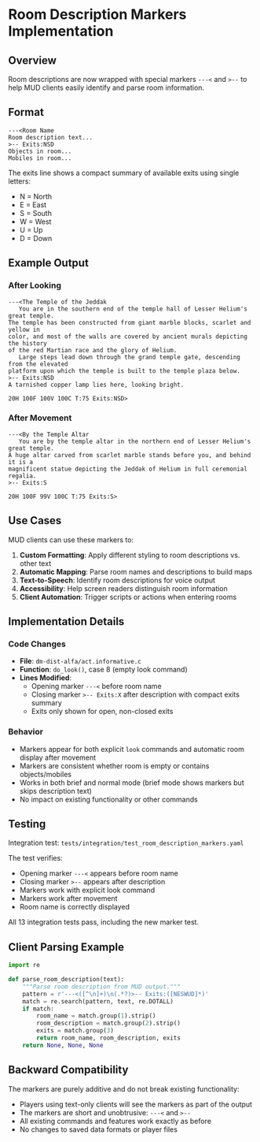 # Room Description Markers Implementation

## Overview

Room descriptions are now wrapped with special markers `---<` and `>--` to help MUD clients easily identify and parse room information.

## Format

```
---<Room Name
Room description text...
>-- Exits:NSD
Objects in room...
Mobiles in room...
```

The exits line shows a compact summary of available exits using single letters:
- N = North
- E = East
- S = South
- W = West
- U = Up
- D = Down

## Example Output

### After Looking
```
---<The Temple of the Jeddak
   You are in the southern end of the temple hall of Lesser Helium's great temple.
The temple has been constructed from giant marble blocks, scarlet and yellow in
color, and most of the walls are covered by ancient murals depicting the history
of the red Martian race and the glory of Helium.
   Large steps lead down through the grand temple gate, descending from the elevated
platform upon which the temple is built to the temple plaza below.
>-- Exits:NSD
A tarnished copper lamp lies here, looking bright.

20H 100F 100V 100C T:75 Exits:NSD> 
```

### After Movement
```
---<By the Temple Altar
   You are by the temple altar in the northern end of Lesser Helium's great temple.
A huge altar carved from scarlet marble stands before you, and behind it is a
magnificent statue depicting the Jeddak of Helium in full ceremonial regalia.
>-- Exits:S

20H 100F 99V 100C T:75 Exits:S> 
```

## Use Cases

MUD clients can use these markers to:

1. **Custom Formatting**: Apply different styling to room descriptions vs. other text
2. **Automatic Mapping**: Parse room names and descriptions to build maps
3. **Text-to-Speech**: Identify room descriptions for voice output
4. **Accessibility**: Help screen readers distinguish room information
5. **Client Automation**: Trigger scripts or actions when entering rooms

## Implementation Details

### Code Changes

- **File**: `dm-dist-alfa/act.informative.c`
- **Function**: `do_look()`, case 8 (empty look command)
- **Lines Modified**: 
  - Opening marker `---<` before room name
  - Closing marker `>-- Exits:X` after description with compact exits summary
  - Exits only shown for open, non-closed exits

### Behavior

- Markers appear for both explicit `look` commands and automatic room display after movement
- Markers are consistent whether room is empty or contains objects/mobiles
- Works in both brief and normal mode (brief mode shows markers but skips description text)
- No impact on existing functionality or other commands

## Testing

Integration test: `tests/integration/test_room_description_markers.yaml`

The test verifies:
- Opening marker `---<` appears before room name
- Closing marker `>--` appears after description
- Markers work with explicit look command
- Markers work after movement
- Room name is correctly displayed

All 13 integration tests pass, including the new marker test.

## Client Parsing Example

```python
import re

def parse_room_description(text):
    """Parse room description from MUD output."""
    pattern = r'---<([^\n]+)\n(.*?)>-- Exits:([NESWUD]*)'
    match = re.search(pattern, text, re.DOTALL)
    if match:
        room_name = match.group(1).strip()
        room_description = match.group(2).strip()
        exits = match.group(3)
        return room_name, room_description, exits
    return None, None, None
```

## Backward Compatibility

The markers are purely additive and do not break existing functionality:
- Players using text-only clients will see the markers as part of the output
- The markers are short and unobtrusive: `---<` and `>--`
- All existing commands and features work exactly as before
- No changes to saved data formats or player files
